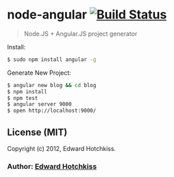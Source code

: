 
# node-angular [![Build Status](https://secure.travis-ci.org/edwardhotchkiss/node-angular.png)](http://travis-ci.org/edwardhotchkiss/node-angular)

> Node.JS + Angular.JS project generator

Install:

```bash
$ sudo npm install angular -g
```

Generate New Project:

```bash
$ angular new blog && cd blog
$ npm install
$ npm test
$ angular server 9000
$ open http://localhost:9000/
```

## License (MIT)

Copyright (c) 2012, Edward Hotchkiss.

### Author: [Edward Hotchkiss][0]

[0]: http://edwardhotchkiss.com/
